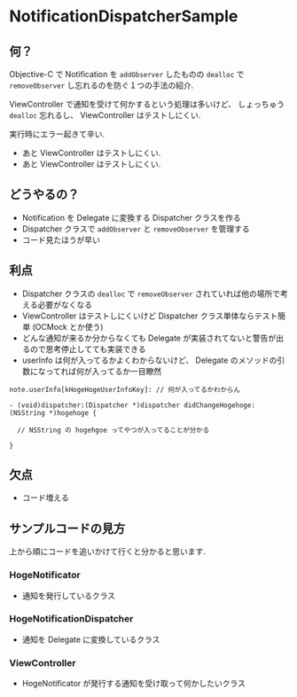 # NotificationDispatcherSample

## 何？

Objective-C で Notification を `addObserver` したものの `dealloc` で `removeObserver` し忘れるのを防ぐ１つの手法の紹介.

ViewController で通知を受けて何かするという処理は多いけど、 しょっちゅう `dealloc` 忘れるし、 ViewController はテストしにくい.

実行時にエラー起きて辛い.

- あと ViewController はテストしにくい.
- あと ViewController はテストしにくい.

## どうやるの？

- Notification を Delegate に変換する Dispatcher クラスを作る
- Dispatcher クラスで `addObserver` と `removeObserver` を管理する
- コード見たほうが早い

## 利点

- Dispatcher クラスの `dealloc` で `removeObserver` されていれば他の場所で考える必要がなくなる
- ViewController はテストしにくいけど Dispatcher クラス単体ならテスト簡単 (OCMock とか使う)
- どんな通知が来るか分からなくても Delegate が実装されてないと警告が出るので思考停止してても実装できる
- userInfo は何が入ってるかよくわからないけど、 Delegate のメソッドの引数になってれば何が入ってるか一目瞭然

```obj-c
note.userInfo[kHogeHogeUserInfoKey]: // 何が入ってるかわからん
```

```obj-c
- (void)dispatcher:(Dispatcher *)dispatcher didChangeHogehoge:(NSString *)hogehoge {

  // NSString の hogehgoe ってやつが入ってることが分かる

}
```

## 欠点

- コード増える

## サンプルコードの見方

上から順にコードを追いかけて行くと分かると思います.

### HogeNotificator

- 通知を発行しているクラス

### HogeNotificationDispatcher

- 通知を Delegate に変換しているクラス

### ViewController

- HogeNotificator が発行する通知を受け取って何かしたいクラス

